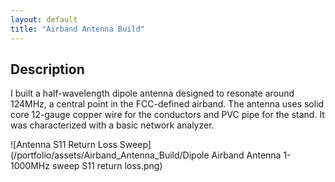 ```yaml
---
layout: default
title: "Airband Antenna Build"
---
```


## Description

I built a half-wavelength dipole antenna designed to resonate around 124MHz, a central point in the FCC-defined airband.
The antenna uses solid core 12-gauge copper wire for the conductors and PVC pipe for the stand. It was characterized with a basic network analyzer.

![Antenna S11 Return Loss Sweep](/portfolio/assets/Airband_Antenna_Build/Dipole Airband Antenna 1-1000MHz sweep S11 return loss.png)
